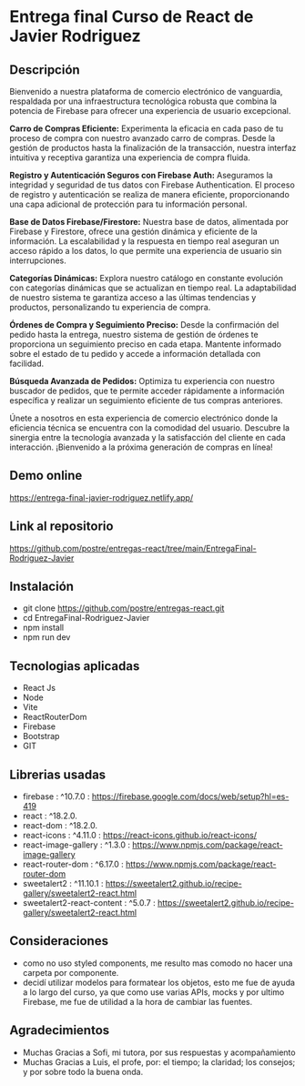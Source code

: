 # Entrega final Curso de React de Javier Rodriguez

## Descripción
Bienvenido a nuestra plataforma de comercio electrónico de vanguardia, respaldada por una infraestructura tecnológica robusta que combina la potencia de Firebase para ofrecer una experiencia de usuario excepcional.

**Carro de Compras Eficiente:** Experimenta la eficacia en cada paso de tu proceso de compra con nuestro avanzado carro de compras. Desde la gestión de productos hasta la finalización de la transacción, nuestra interfaz intuitiva y receptiva garantiza una experiencia de compra fluida.

**Registro y Autenticación Seguros con Firebase Auth:** Aseguramos la integridad y seguridad de tus datos con Firebase Authentication. El proceso de registro y autenticación se realiza de manera eficiente, proporcionando una capa adicional de protección para tu información personal.

**Base de Datos Firebase/Firestore:** Nuestra base de datos, alimentada por Firebase y Firestore, ofrece una gestión dinámica y eficiente de la información. La escalabilidad y la respuesta en tiempo real aseguran un acceso rápido a los datos, lo que permite una experiencia de usuario sin interrupciones.

**Categorías Dinámicas:** Explora nuestro catálogo en constante evolución con categorías dinámicas que se actualizan en tiempo real. La adaptabilidad de nuestro sistema te garantiza acceso a las últimas tendencias y productos, personalizando tu experiencia de compra.

**Órdenes de Compra y Seguimiento Preciso:** Desde la confirmación del pedido hasta la entrega, nuestro sistema de gestión de órdenes te proporciona un seguimiento preciso en cada etapa. Mantente informado sobre el estado de tu pedido y accede a información detallada con facilidad.

**Búsqueda Avanzada de Pedidos:** Optimiza tu experiencia con nuestro buscador de pedidos, que te permite acceder rápidamente a información específica y realizar un seguimiento eficiente de tus compras anteriores.

Únete a nosotros en esta experiencia de comercio electrónico donde la eficiencia técnica se encuentra con la comodidad del usuario. Descubre la sinergia entre la tecnología avanzada y la satisfacción del cliente en cada interacción. ¡Bienvenido a la próxima generación de compras en línea!

## Demo online
https://entrega-final-javier-rodriguez.netlify.app/

## Link al repositorio
https://github.com/postre/entregas-react/tree/main/EntregaFinal-Rodriguez-Javier

## Instalación
- git clone https://github.com/postre/entregas-react.git
- cd EntregaFinal-Rodriguez-Javier
- npm install
- npm run dev

## Tecnologias aplicadas
- React Js
- Node
- Vite
- ReactRouterDom
- Firebase
- Bootstrap
- GIT

## Librerias usadas
- firebase : ^10.7.0 : https://firebase.google.com/docs/web/setup?hl=es-419
- react : ^18.2.0.
- react-dom : ^18.2.0.
- react-icons : ^4.11.0 : https://react-icons.github.io/react-icons/
- react-image-gallery : ^1.3.0 : https://www.npmjs.com/package/react-image-gallery
- react-router-dom : ^6.17.0 : https://www.npmjs.com/package/react-router-dom
- sweetalert2 : ^11.10.1 : https://sweetalert2.github.io/recipe-gallery/sweetalert2-react.html
- sweetalert2-react-content : ^5.0.7 : https://sweetalert2.github.io/recipe-gallery/sweetalert2-react.html

## Consideraciones 
- como no uso styled components, me resulto mas comodo no hacer una carpeta por componente.
- decidí utilizar modelos para formatear los objetos, esto me fue de ayuda a lo largo del curso, ya que como use varias APIs, mocks y por ultimo Firebase, me fue de utilidad a la hora de cambiar las fuentes.

## Agradecimientos
- Muchas Gracias a Sofi, mi tutora, por sus respuestas y acompañamiento
- Muchas Gracias a Luis, el profe, por: el tiempo; la claridad; los consejos; y por sobre todo la buena onda.